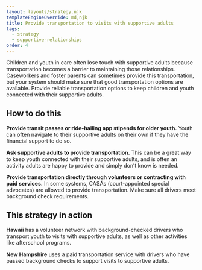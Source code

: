 ```yaml
---
layout: layouts/strategy.njk
templateEngineOverride: md,njk
title: Provide transportation to visits with supportive adults
tags:
  - strategy
  - supportive-relationships
order: 4
---
```

Children and youth in care often lose touch with supportive adults because transportation becomes a barrier to maintaining those relationships. Caseworkers and foster parents can sometimes provide this transportation, but your system should make sure that good transportation options are available. Provide reliable transportation options to keep children and youth connected with their supportive adults.

## How to do this

**Provide transit passes or ride-hailing app stipends for older youth.** Youth can often navigate to their supportive adults on their own if they have the financial support to do so.

**Ask supportive adults to provide transportation.** This can be a great way to keep youth connected with their supportive adults, and is often an activity adults are happy to provide and simply don’t know is needed.

**Provide transportation directly through volunteers or contracting with paid services.** In some systems, CASAs (court-appointed special advocates) are allowed to provide transportation. Make sure all drivers meet background check requirements. 

## This strategy in action

**Hawaii** has a volunteer network with background-checked drivers who transport youth to visits with supportive adults, as well as other activities like afterschool programs.

**New Hampshire** uses a paid transportation service with drivers who have passed background checks to support visits to supportive adults.